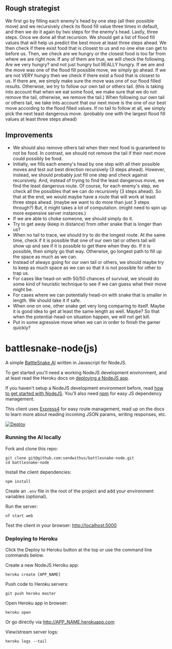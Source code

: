 ## Rough strategist

We first go by filling each enemy's head by one step (all their possible move) and we recursively check its flood fill value three
times in default, and then we do it again by two steps for the enemy's head. Lastly, three steps. Once we done all that recursion.
We should get a list of flood fill values that will help us predict the best move at least three steps ahead. We then check if there
exist food that is closest to us and no one else can get to before us. Then, we check are we hungry or the closest food is too far
from where we are right now. If any of them are true, we will check the following. Are we very hungry? and not just hungry but
REALLY hungry. If we are and the move was one of the flood fill possible move, we simply go ahead. If we are not VERY hungry then we check if there exist a food that is closest to us. If there are, we simply make sure the move was one of our flood filled results.
Otherwise, we try to follow our own tail or others tail. (this is taking into account that when we eat some food, we make sure that
we do not remove the tail, otherwise, we remove the tail.) When following our own tail or others tail, we take into account that
our next move is the one of our best move according to the flood filled values. If no tail to follow at all, we simply pick the next
least dangerous move. (probably one with the largest flood fill values at least three steps ahead)

## Improvements
- We should also remove others tail when their next food is guaranteed to not be food. In contrast, we should not remove the tail if their next move could possibly be food.
- Initially, we fills each enemy's head by one step with all their possible moves and test out best direction recursively (3 steps
ahead). However, instead, we should probably just fill one step and check against recursively. And, instead of trying to find the
least dangerous move, we find the least dangerous route. Of course, for each enemy's step, we check all the possibles that we can
do recursively (3 steps ahead). So that at the end, we would maybe have a route that will work at least three steps ahead. (maybe
we want to do more than just 3 steps through?) But, it might takes a lot of computation. (might need to spin up more expensive server
instances.)
- If we are able to choke someone, we should simply do it.
- Try to get away (keep in distance) from other snake that is longer than us?
- When no tail to trace, we should try to do the longest route. At the same time, check if it is possible that one of our own tail or
others tail will show up and see if it is possible to get there when they do. If it is possible, then simply go that way. Otherwise,
go longest path to fill up the space as much as we can.
- Instead of always going for our own tail or others, we should maybe try to keep as much space as we can so that it is not possible
for other to trap us.
- For cases like head-on with 50/50 chances of survival, we should do some kind of heuristic technique to see if we can guess what
their move might be.
- For cases where we can potentially head-on with snake that is smaller in length. We should take it if safe.
- When one on one, other snake get very long comparing to itself. Maybe it is good idea to get at least the same length as well. Maybe?
So that when the potential-head-on situation happen, we will not get kill.
- Put in some agressive move when we can in order to finish the gamer quickly?

# battlesnake-node(js)

A simple [BattleSnake AI](http://battlesnake.io) written in Javascript for NodeJS.

To get started you'll need a working NodeJS development environment, and at least read the Heroku docs on [deploying a NodeJS app](https://devcenter.heroku.com/articles/getting-started-with-nodejs).

If you haven't setup a NodeJS development environment before, read [how to get started with NodeJS](http://nodejs.org/documentation/tutorials/). You'll also need [npm](https://www.npmjs.com/) for easy JS dependency management.

This client uses [Express4](http://expressjs.com/en/4x/api.html) for easy route management, read up on the docs to learn more about reading incoming JSON params, writing responses, etc.

[![Deploy](https://www.herokucdn.com/deploy/button.png)](https://heroku.com/deploy)


### Running the AI locally

Fork and clone this repo:

```
git clone git@github.com:sendwithus/battlesnake-node.git
cd battlesnake-node
```

Install the client dependencies:

```
npm install
```

Create an `.env` file in the root of the project and add your environment variables (optional).

Run the server:

```
nf start web
```

Test the client in your browser: [http://localhost:5000](http://localhost:5000)


### Deploying to Heroku

Click the Deploy to Heroku button at the top or use the command line commands below.

Create a new NodeJS Heroku app:

```
heroku create [APP_NAME]
```

Push code to Heroku servers:
```
git push heroku master
```

Open Heroku app in browser:
```
heroku open
```

Or go directly via http://APP_NAME.herokuapp.com

View/stream server logs:
```
heroku logs --tail
```

